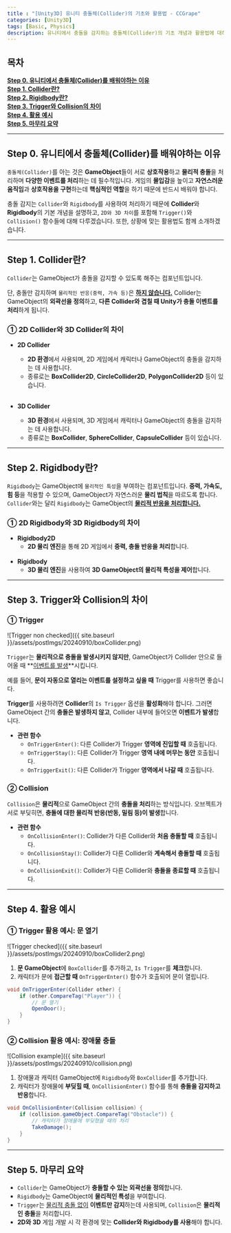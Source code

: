 ```yaml
---
title : "[Unity3D] 유니티 충돌체(Collider)의 기초와 활용법 - CCGrape"
categories: [Unity3D]
tags: [Basic, Physics]
description: 유니티에서 충돌을 감지하는 충돌체(Collider)의 기초 개념과 활용법에 대하여 알아봅니다. 
---
```


## 목차
**[Step 0. 유니티에서 충돌체(Collider)를 배워야하는 이유](#step-0-유니티에서-충돌체collider를-배워야하는-이유)<br/>**
**[Step 1. Collider란?](#step-1-collider란)<br/>**
**[Step 2. Rigidbody란?](#step-2-rigidbody란)<br/>**
**[Step 3. Trigger와 Collision의 차이](#step-3-trigger와-collision의-차이)<br/>**
**[Step 4. 활용 예시](#step-4-활용-예시)<br/>**
**[Step 5. 마무리 요약](#step-5-마무리-요약)<br/>**

---
## Step 0. 유니티에서 충돌체(Collider)를 배워야하는 이유

`충돌체(Collider)`를 아는 것은 **GameObject**들이 서로 **상호작용**하고 **물리적 충돌**을 처리하며 **다양한 이벤트를 처리**하는 데 필수적입니다. 
게임의 **몰입감**을 높이고 **자연스러운 움직임**과 **상호작용을 구현**하는데 **핵심적인 역할**을 하기 때문에 반드시 배워야 합니다. 

충돌 감지는 `Collider`와 `Rigidbody`를 사용하여 처리하기 때문에 **Collider**와 **Rigidbody**의 기본 개념을 설명하고, `2D와 3D 차이`를 포함해 `Trigger()`와 `Collision()` 함수들에 대해 다루겠습니다. 
또한, 상황에 맞는 활용법도 함께 소개하겠습니다.

---
## Step 1. Collider란?

`Collider`는 GameObject가 충돌을 감지할 수 있도록 해주는 컴포넌트입니다.    

단, 충돌만 감지하며 `물리적인 반응(중력, 가속 등)`은 **<u>하지 않습니다.</u>**
Collider는 GameObject의 **외곽선을 정의**하고, **다른 Collider와 겹칠 때 Unity가 충돌 이벤트를 처리**하게 됩니다.

### ① 2D Collider와 3D Collider의 차이
- **2D Collider** 
  - **2D 환경**에서 사용되며, 2D 게임에서 캐릭터나 GameObject의 충돌을 감지하는 데 사용합니다. 
  - 종류로는 **BoxCollider2D**, **CircleCollider2D**, **PolygonCollider2D** 등이 있습니다.    
  <br/>

- **3D Collider** 
  - **3D 환경**에서 사용되며, 3D 게임에서 캐릭터나 GameObject의 충돌을 감지하는 데 사용합니다. 
  - 종류로는 **BoxCollider**, **SphereCollider**, **CapsuleCollider** 등이 있습니다.

---
## Step 2. Rigidbody란?

`Rigidbody`는 GameObject에 `물리적인 특성`을 부여하는 컴포넌트입니다. 
**중력, 가속도, 힘 등**을 적용할 수 있으며, GameObject가 자연스러운 **물리 법칙**을 따르도록 합니다. 
`Collider`와는 달리 `Rigidbody`는 GameObject의 **<u>물리적 반응을 처리합니다.</u>**

### ① 2D Rigidbody와 3D Rigidbody의 차이
- **Rigidbody2D** 
  - **2D 물리 엔진**을 통해 2D 게임에서 **중력, 충돌 반응을 처리**합니다.   
  <br/>
- **Rigidbody**
  - **3D 물리 엔진**을 사용하여 **3D GameObject의 물리적 특성을 제어**합니다.

---
## Step 3. Trigger와 Collision의 차이

### ① Trigger
![Trigger non checked]({{ site.baseurl }}/assets/postImgs/20240910/boxCollider.png)     

`Trigger`는 **물리적으로 충돌을 발생시키지 않지만**, GameObject가 Collider 안으로 들어올 때 **<u>이벤트를 발생</u>**시킵니다.    

예를 들어, **문이 자동으로 열리는 이벤트를 설정하고 싶을 때** Trigger를 사용하면 좋습니다.

**Trigger**를 사용하려면 **Collider**의 `Is Trigger` 옵션을 **활성화**해야 합니다. 
그러면 GameObject 간의 **충돌은 발생하지 않고**, Collider 내부에 들어오면 **이벤트가 발생**합니다.    

- **관련 함수**
  - `OnTriggerEnter()`: 다른 Collider가 Trigger **영역에 진입할 때** 호출됩니다.
  - `OnTriggerStay()`: 다른 Collider가 Trigger **영역 내에 머무는 동안** 호출됩니다.
  - `OnTriggerExit()`: 다른 Collider가 Trigger **영역에서 나갈 때** 호출됩니다.

### ② Collision
`Collision`은 **물리적**으로 GameObject 간의 **충돌을 처리**하는 방식입니다. 
오브젝트가 서로 부딪히면, **충돌에 대한 물리적 반응(반동, 밀림 등)이 발생**합니다.

- **관련 함수**
  - `OnCollisionEnter()`: Collider가 다른 Collider와 **처음 충돌할 때** 호출됩니다.
  - `OnCollisionStay()`: Collider가 다른 Collider와 **계속해서 충돌할 때** 호출됩니다.
  - `OnCollisionExit()`: Collider가 다른 Collider와 **충돌을 종료할 때** 호출됩니다.

---
## Step 4. 활용 예시

### ① Trigger 활용 예시: 문 열기
![Trigger checked]({{ site.baseurl }}/assets/postImgs/20240910/boxCollider2.png)
1. **문 GameObject**에 `BoxCollider`를 추가하고, `Is Trigger`를 **체크**합니다.
2. 캐릭터가 문에 **접근할 때** `OnTriggerEnter()` 함수가 호출되어 문이 열립니다.

```csharp
void OnTriggerEnter(Collider other) {
    if (other.CompareTag("Player")) {
        // 문 열기
        OpenDoor();
    }
}
```

### ② Collision 활용 예시: 장애물 충돌
![Collision example]({{ site.baseurl }}/assets/postImgs/20240910/collision.png)
1. 장애물과 캐릭터 GameObject에 `Rigidbody`와 `BoxCollider`를 추가합니다.
2. 캐릭터가 장애물에 **부딪힐 때**, `OnCollisionEnter()` 함수를 통해 **충돌을 감지하고 반응**합니다.

```csharp
void OnCollisionEnter(Collision collision) {
    if (collision.gameObject.CompareTag("Obstacle")) {
        // 캐릭터가 장애물에 부딪혔을 때의 처리
        TakeDamage();
    }
}
```

---
## Step 5. 마무리 요약

- `Collider`는 GameObject가 **충돌할 수 있는 외곽선을 정의**합니다.
- `Rigidbody`는 GameObject에 **물리적인 특성**을 부여합니다.
- `Trigger`는 <u>물리적 충돌 없이</u> **이벤트만 감지**하는데 사용되며, `Collision`은 **물리적인 충돌**을 처리합니다.
- **2D와 3D** 게임 개발 시 각 환경에 맞는 **Collider와 Rigidbody를 사용**해야 합니다.